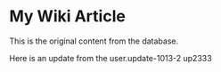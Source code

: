# My Wiki Article

This is the original content from the database.

Here is an update from the user.update-1013-2
up2333
